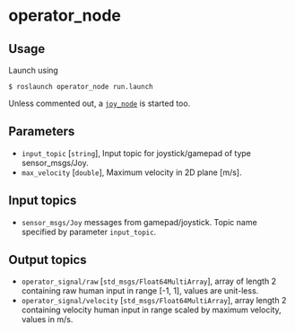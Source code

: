 # operator_node

## Usage

Launch using
```
$ roslaunch operator_node run.launch
```
Unless commented out, a [`joy_node`](http://wiki.ros.org/joy) is started too. 

## Parameters

* `input_topic` [`string`], Input topic for joystick/gamepad of type sensor_msgs/Joy.
* `max_velocity` [`double`], Maximum velocity in 2D plane [m/s].

## Input topics

* `sensor_msgs/Joy` messages from gamepad/joystick. Topic name specified by parameter `input_topic`.

## Output topics

* `operator_signal/raw` [`std_msgs/Float64MultiArray`], array of length 2 containing raw human input in range [-1, 1], values are unit-less.
* `operator_signal/velocity` [`std_msgs/Float64MultiArray`], array length 2 containing velocity human input in range scaled by maximum velocity, values in m/s.
